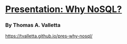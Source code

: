 # [Presentation: Why NoSQL?](https://tvalletta.github.io/pres-why-nosql/)
### By Thomas A. Valletta

https://tvalletta.github.io/pres-why-nosql/